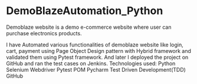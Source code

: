 # DemoBlazeAutomation_Python

Demoblaze website is a demo e-commerce website where user can purchase electronics products.

I have Automated various functionalities of demoblaze website like login, cart, payment using Page Object Design pattern with Hybrid framework and validated them using Pytest framework.
And later I deployed the project on GitHub and ran the test cases on Jenkins.
Technologies used:
Python
Selenium Webdriver
Pytest
POM
Pycharm
Test Driven Development(TDD)
GitHub
